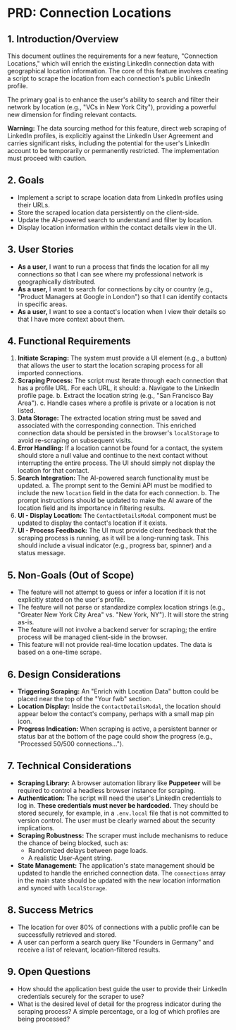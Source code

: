 # PRD: Connection Locations

## 1. Introduction/Overview

This document outlines the requirements for a new feature, "Connection Locations," which will enrich the existing LinkedIn connection data with geographical location information. The core of this feature involves creating a script to scrape the location from each connection's public LinkedIn profile.

The primary goal is to enhance the user's ability to search and filter their network by location (e.g., "VCs in New York City"), providing a powerful new dimension for finding relevant contacts.

**Warning:** The data sourcing method for this feature, direct web scraping of LinkedIn profiles, is explicitly against the LinkedIn User Agreement and carries significant risks, including the potential for the user's LinkedIn account to be temporarily or permanently restricted. The implementation must proceed with caution.

## 2. Goals

-   Implement a script to scrape location data from LinkedIn profiles using their URLs.
-   Store the scraped location data persistently on the client-side.
-   Update the AI-powered search to understand and filter by location.
-   Display location information within the contact details view in the UI.

## 3. User Stories

-   **As a user,** I want to run a process that finds the location for all my connections so that I can see where my professional network is geographically distributed.
-   **As a user,** I want to search for connections by city or country (e.g., "Product Managers at Google in London") so that I can identify contacts in specific areas.
-   **As a user,** I want to see a contact's location when I view their details so that I have more context about them.

## 4. Functional Requirements

1.  **Initiate Scraping:** The system must provide a UI element (e.g., a button) that allows the user to start the location scraping process for all imported connections.
2.  **Scraping Process:** The script must iterate through each connection that has a profile URL. For each URL, it should:
    a. Navigate to the LinkedIn profile page.
    b. Extract the location string (e.g., "San Francisco Bay Area").
    c. Handle cases where a profile is private or a location is not listed.
3.  **Data Storage:** The extracted location string must be saved and associated with the corresponding connection. This enriched connection data should be persisted in the browser's `localStorage` to avoid re-scraping on subsequent visits.
4.  **Error Handling:** If a location cannot be found for a contact, the system should store a null value and continue to the next contact without interrupting the entire process. The UI should simply not display the location for that contact.
5.  **Search Integration:** The AI-powered search functionality must be updated.
    a. The prompt sent to the Gemini API must be modified to include the new `location` field in the data for each connection.
    b. The prompt instructions should be updated to make the AI aware of the location field and its importance in filtering results.
6.  **UI - Display Location:** The `ContactDetailsModal` component must be updated to display the contact's location if it exists.
7.  **UI - Process Feedback:** The UI must provide clear feedback that the scraping process is running, as it will be a long-running task. This should include a visual indicator (e.g., progress bar, spinner) and a status message.

## 5. Non-Goals (Out of Scope)

-   The feature will not attempt to guess or infer a location if it is not explicitly stated on the user's profile.
-   The feature will not parse or standardize complex location strings (e.g., "Greater New York City Area" vs. "New York, NY"). It will store the string as-is.
-   The feature will not involve a backend server for scraping; the entire process will be managed client-side in the browser.
-   This feature will not provide real-time location updates. The data is based on a one-time scrape.

## 6. Design Considerations

-   **Triggering Scraping:** An "Enrich with Location Data" button could be placed near the top of the "Your fwb" section.
-   **Location Display:** Inside the `ContactDetailsModal`, the location should appear below the contact's company, perhaps with a small map pin icon.
-   **Progress Indication:** When scraping is active, a persistent banner or status bar at the bottom of the page could show the progress (e.g., "Processed 50/500 connections...").

## 7. Technical Considerations

-   **Scraping Library:** A browser automation library like **Puppeteer** will be required to control a headless browser instance for scraping.
-   **Authentication:** The script will need the user's LinkedIn credentials to log in. **These credentials must never be hardcoded.** They should be stored securely, for example, in a `.env.local` file that is not committed to version control. The user must be clearly warned about the security implications.
-   **Scraping Robustness:** The scraper must include mechanisms to reduce the chance of being blocked, such as:
    -   Randomized delays between page loads.
    -   A realistic User-Agent string.
-   **State Management:** The application's state management should be updated to handle the enriched connection data. The `connections` array in the main state should be updated with the new location information and synced with `localStorage`.

## 8. Success Metrics

-   The location for over 80% of connections with a public profile can be successfully retrieved and stored.
-   A user can perform a search query like "Founders in Germany" and receive a list of relevant, location-filtered results.

## 9. Open Questions

-   How should the application best guide the user to provide their LinkedIn credentials securely for the scraper to use?
-   What is the desired level of detail for the progress indicator during the scraping process? A simple percentage, or a log of which profiles are being processed? 